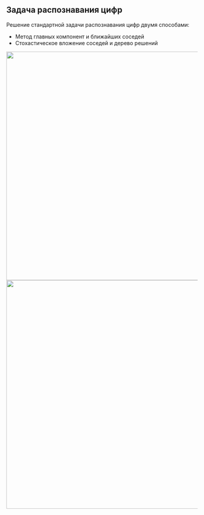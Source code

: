 ## Задача распознавания цифр

Решение стандартной задачи распознавания цифр двумя способами:
 - Метод главных компонент и ближайших соседей
 - Стохастическое вложение соседей и дерево решений

<img height='600' src='https://github.com/merae70/da_projects/assets/113853691/78918a6a-e250-48be-8fba-81747b759f04'>
<img height='600' src='https://github.com/merae70/da_projects/assets/113853691/d7083465-9ecd-4426-9c28-bf83ed0f7690'>

